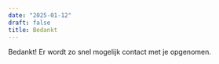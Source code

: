 ```yaml
---
date: "2025-01-12"
draft: false
title: Bedankt
---
```


Bedankt! Er wordt zo snel mogelijk contact met je opgenomen.
